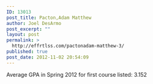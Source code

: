 ```yaml
---
ID: 13013
post_title: Pacton,Adam Matthew
author: Joel DesArmo
post_excerpt: ""
layout: post
permalink: >
  http://effrtlss.com/pactonadam-matthew-3/
published: true
post_date: 2012-11-02 20:54:09
---
```

<p>Average GPA in Spring 2012 for first course listed: 3.152</p>